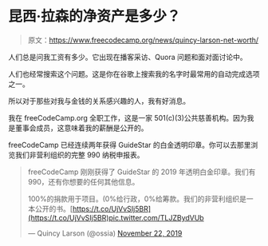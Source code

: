 # 昆西·拉森的净资产是多少？

> 原文：<https://www.freecodecamp.org/news/quincy-larson-net-worth/>

人们总是问我工资有多少。它出现在播客采访、Quora 问题和面对面讨论中。

人们也经常搜索这个问题。这是你在谷歌上搜索我的名字时最常用的自动完成选项之一。

所以对于那些对我与金钱的关系感兴趣的人，我有好消息。

我在 freeCodeCamp.org 全职工作，这是一家 501(c)(3)公共慈善机构。因为我是董事会成员，这意味着我的薪酬是公开的。

freeCodeCamp 已经连续两年获得 GuideStar 的白金透明印章。你可以去那里浏览我们非营利组织的完整 990 纳税申报表。

> freeCodeCamp 刚刚获得了 GuideStar 的 2019 年透明白金印章。我们有 990，还有你想要的任何其他信息。
> 
> 100%的捐款用于项目。(0%给行政，0%给筹款。我们的非营利组织是一本公开的书。[https://t.co/UjVvSIj5BR](https://t.co/UjVvSIj5BR)pic.twitter.com/TLJZBydVUb
> 
> — Quincy Larson (@ossia) [November 22, 2019](https://twitter.com/ossia/status/1197978972493164551?ref_src=twsrc%5Etfw)
